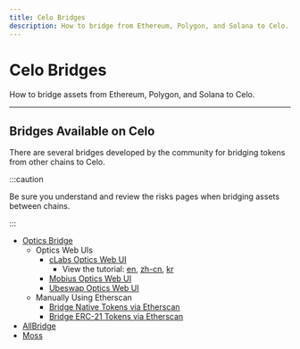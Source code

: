 ```yaml
---
title: Celo Bridges
description: How to bridge from Ethereum, Polygon, and Solana to Celo.
---
```


# Celo Bridges

How to bridge assets from Ethereum, Polygon, and Solana to Celo.

___

## Bridges Available on Celo

There are several bridges developed by the community for bridging tokens from other chains to Celo.

:::caution

Be sure you understand and review the risks pages when bridging assets between chains.

:::

* [Optics Bridge](../optics.md)
  * Optics Web UIs
    * [cLabs Optics Web UI](https://optics.app)
      * View the tutorial: [en](./optics-gui.md), [zh-cn](./optics-gui-zh_cn.md), [kr](./optics-gui-kr.md)
    * [Mobius Optics Web UI](https://bridge.mobius.money/#/)
    * [Ubeswap Optics Web UI](https://app.ubeswap.org/#/bridge)
  * Manually Using Etherscan
    * [Bridge Native Tokens via Etherscan](bridging-native-assets.md)
    * [Bridge ERC-21 Tokens via Etherscan](bridging-tokens-with-etherscan.md)
* [AllBridge](https://app.allbridge.io/bridge?from=ETH&to=POL&asset=USDC) 
* [Moss](https://bridge.moss.earth/)
